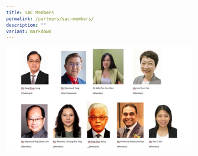 ```yaml
---
title: SAC Members
permalink: /partners/sac-members/
description: ""
variant: markdown
---
```

![](/images/SAC_2025.jpg)